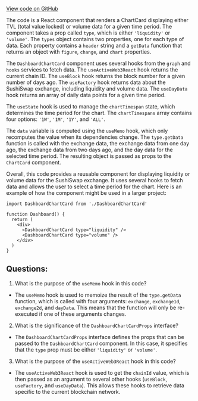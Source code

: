 [View code on GitHub](zoo-labs/zoo/blob/master/core/src/features/analytics/Dashboard/DashboardChartCard.tsx)

The code is a React component that renders a ChartCard displaying either TVL (total value locked) or volume data for a given time period. The component takes a prop called `type`, which is either `'liquidity'` or `'volume'`. The `types` object contains two properties, one for each type of data. Each property contains a `header` string and a `getData` function that returns an object with `figure`, `change`, and `chart` properties. 

The `DashboardChartCard` component uses several hooks from the `graph` and `hooks` services to fetch data. The `useActiveWeb3React` hook returns the current chain ID. The `useBlock` hook returns the block number for a given number of days ago. The `useFactory` hook returns data about the SushiSwap exchange, including liquidity and volume data. The `useDayData` hook returns an array of daily data points for a given time period. 

The `useState` hook is used to manage the `chartTimespan` state, which determines the time period for the chart. The `chartTimespans` array contains four options: `'1W'`, `'1M'`, `'1Y'`, and `'ALL'`. 

The `data` variable is computed using the `useMemo` hook, which only recomputes the value when its dependencies change. The `type.getData` function is called with the exchange data, the exchange data from one day ago, the exchange data from two days ago, and the day data for the selected time period. The resulting object is passed as props to the `ChartCard` component. 

Overall, this code provides a reusable component for displaying liquidity or volume data for the SushiSwap exchange. It uses several hooks to fetch data and allows the user to select a time period for the chart. Here is an example of how the component might be used in a larger project:

```
import DashboardChartCard from './DashboardChartCard'

function Dashboard() {
  return (
    <div>
      <DashboardChartCard type="liquidity" />
      <DashboardChartCard type="volume" />
    </div>
  )
}
```
## Questions: 
 1. What is the purpose of the `useMemo` hook in this code?
- The `useMemo` hook is used to memoize the result of the `type.getData` function, which is called with four arguments: `exchange`, `exchange1d`, `exchange2d`, and `dayData`. This means that the function will only be re-executed if one of these arguments changes.

2. What is the significance of the `DashboardChartCardProps` interface?
- The `DashboardChartCardProps` interface defines the props that can be passed to the `DashboardChartCard` component. In this case, it specifies that the `type` prop must be either `'liquidity'` or `'volume'`.

3. What is the purpose of the `useActiveWeb3React` hook in this code?
- The `useActiveWeb3React` hook is used to get the `chainId` value, which is then passed as an argument to several other hooks (`useBlock`, `useFactory`, and `useDayData`). This allows these hooks to retrieve data specific to the current blockchain network.